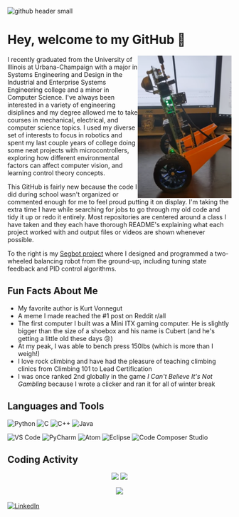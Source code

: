 ![github header small](https://user-images.githubusercontent.com/80641920/117477853-1b802b00-af24-11eb-8808-b063134f7cf0.jpg)

# Hey, welcome to my GitHub 👋
[<img align="right" height="320" src="https://github.com/monk200/Segbot/blob/main/Demo%20Picture.PNG">](https://github.com/monk200/Segbot)

I recently graduated from the University of Illinois at Urbana-Champaign with a major in Systems Engineering and Design in the Industrial and Enterprise Systems Engineering college and a minor in Computer Science. I've always been interested in a variety of engineering disiplines and my degree allowed me to take courses in mechanical, electrical, and computer science topics. I used my diverse set of interests to focus in robotics and spent my last couple years of college doing some neat projects with microcontrollers, exploring how different environmental factors can affect computer vision, and learning control theory concepts.  

This GitHub is fairly new because the code I did during school wasn't organized or commented enough for me to feel proud putting it on display. I'm taking the extra time I have while searching for jobs to go through my old code and tidy it up or redo it entirely. Most repositories are centered around a class I have taken and they each have thorough README's explaining what each project worked with and output files or videos are shown whenever possible.  

To the right is my [Segbot project](https://github.com/monk200/Segbot) where I designed and programmed a two-wheeled balancing robot from the ground-up, including tuning state feedback and PID control algorithms.

## Fun Facts About Me
* My favorite author is Kurt Vonnegut
* A meme I made reached the #1 post on Reddit r/all
* The first computer I built was a Mini ITX gaming computer. He is slightly bigger than the size of a shoebox and his name is Cubert (and he's getting a little old these days 😢)
* At my peak, I was able to bench press 150lbs (which is more than I weigh!)
* I love rock climbing and have had the pleasure of teaching climbing clinics from Climbing 101 to Lead Certification
* I was once ranked 2nd globally in the game <i>I Can't Believe It's Not Gambling</i> because I wrote a clicker and ran it for all of winter break

## Languages and Tools
<p float="left">
<img alt="Python" src="https://img.shields.io/badge/python-%2314354C.svg?&style=for-the-badge&logo=python&logoColor=white"/>
<img alt="C" src="https://img.shields.io/badge/c-%2300599C.svg?&style=for-the-badge&logo=c&logoColor=white"/>
<img alt="C++" src="https://img.shields.io/badge/c++-%2300599C.svg?&style=for-the-badge&logo=c%2B%2B&ogoColor=white"/>
<img alt="Java" src="https://img.shields.io/badge/java-%23ED8B00.svg?&style=for-the-badge&logo=java&logoColor=white"/>
</p>
<p float="left">
<img alt="VS Code" src="https://img.shields.io/badge/VSCode-0078d7.svg?&style=for-the-badge&logo=visual-studio-code&logoColor=white"/>
<img alt="PyCharm" src="https://img.shields.io/badge/PyCharm-000000.svg?&style=for-the-badge&logo=PyCharm&logoColor=white"/>
<img alt="Atom" src="https://img.shields.io/badge/Atom-66595C?style=for-the-badge&logo=Atom&logoColor=white"/>
<img alt="Eclipse" src="https://img.shields.io/badge/-Eclipse-purple?style=for-the-badge&logo=Eclipse&logoColor=white"/>
<img alt="Code Composer Studio" src="https://img.shields.io/badge/-Code%20Composer%20Studio-red?style=for-the-badge"/>
</p>

## Coding Activity
<p align="center">
<img src="https://github-readme-stats.vercel.app/api/top-langs/?username=monk200&theme=jolly&layout=compact" height="160em" />
<img src="https://github-readme-streak-stats.herokuapp.com/?user=monk200&theme=jolly" height="160em" />
</p>
<p align="center"><img src="https://github-readme-stats.vercel.app/api?username=monk200&theme=jolly&show_icons=true&hide=contribs,stars" height="160em" /></p>  

[![LinkedIn](https://img.shields.io/badge/LinkedIn-%230077B5.svg?&style=for-the-badge&logo=linkedin&logoColor=white)](https://www.linkedin.com/in/monika-spytek-40abb21b5/)
